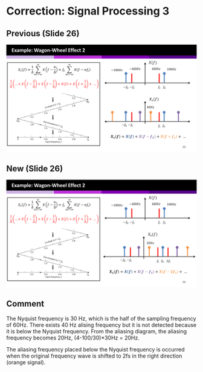 # Correction: Signal Processing 3

## Previous (Slide 26)
![](signal_processing3_W21_original.png)

## New (Slide 26)
![](signal_processing3_W21_new.png)

## Comment
The Nyquist frequency is 30 Hz, which is the half of the sampling frequency of 60Hz. There exists 40 Hz alising frequency but it is not detected because it is below the Nyquist frequency. From the aliasing diagram, the aliasing frequency becomes 20Hz, (4-100/30)*30Hz = 20Hz. 

The aliasing frequency placed below the Nyquist frequency is occurred when the original frequency wave is shifted to 2fs in the right direction (orange signal).  